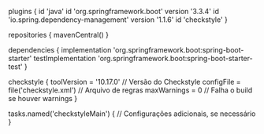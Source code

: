 plugins {
    id 'java'
    id 'org.springframework.boot' version '3.3.4'
    id 'io.spring.dependency-management' version '1.1.6'
    id 'checkstyle'
}

repositories {
    mavenCentral()
}

dependencies {
    implementation 'org.springframework.boot:spring-boot-starter'
    testImplementation 'org.springframework.boot:spring-boot-starter-test'
}

checkstyle {
    toolVersion = '10.17.0' // Versão do Checkstyle
    configFile = file('checkstyle.xml') // Arquivo de regras
    maxWarnings = 0 // Falha o build se houver warnings
}

tasks.named('checkstyleMain') {
    // Configurações adicionais, se necessário
}
